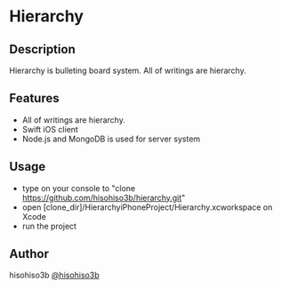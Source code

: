 # Hierarchy

## Description

Hierarchy is bulleting board system.
All of writings are hierarchy.

## Features

- All of writings are hierarchy.
- Swift iOS client
- Node.js and MongoDB is used for server system

## Usage
- type on your console to "clone https://github.com/hisohiso3b/hierarchy.git"
- open [clone_dir]/HierarchyiPhoneProject/Hierarchy.xcworkspace on Xcode
- run the project

## Author
hisohiso3b
[@hisohiso3b](https://twitter.com/hisohiso3b)
